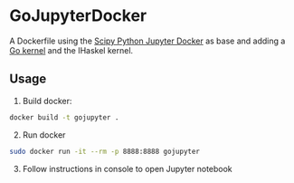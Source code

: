 # GoJupyterDocker

A Dockerfile using the [Scipy Python Jupyter Docker](https://hub.docker.com/r/jupyter/scipy-notebook/) as base and adding a [Go kernel](https://github.com/gopherdata/gophernotes) and the IHaskel kernel.

## Usage
1. Build docker:
```bash
docker build -t gojupyter .
```

2. Run docker
```bash
sudo docker run -it --rm -p 8888:8888 gojupyter
```

3. Follow instructions in console to open Jupyter notebook
